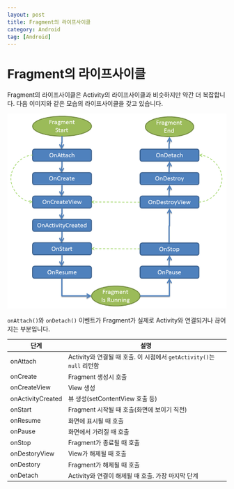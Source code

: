 ```yaml
---
layout: post
title: Fragment의 라이프사이클
category: Android
tag: [Android]
---
```

# Fragment의 라이프사이클

Fragment의 라이프사이클은 Activity의 라이프사이클과 비슷하지만 약간 더 복잡합니다.
다음 이미지와 같은 모습의 라이프사이클을 갖고 있습니다.

![image -fullwidth](/assets/android-fragment/fragment_lifecycle.png)

`onAttach()`와 `onDetach()` 이벤트가 Fragment가 실제로 Activity와 연결되거나 끊어지는 부분입니다.

단계 | 설명
--- | ---
onAttach | Activity와 연결될 때 호출. 이 시점에서 `getActivity()`는 `null` 리턴함
onCreate | Fragment 생성시 호출
onCreateView | View 생성
onActivityCreated | 뷰 생성(setContentView 호출 등)
onStart | Fragment 시작될 때 호출(화면에 보이기 직전)
onResume | 화면에 표시될 때 호출
onPause | 화면에서 가려질 때 호출
onStop | Fragment가 종료될 때 호출
onDestoryView | View가 해제될 때 호출
onDestory | Fragment가 해제될 때 호출
onDetach | Activity와 연결이 해제될 때 호출. 가장 마지막 단계
